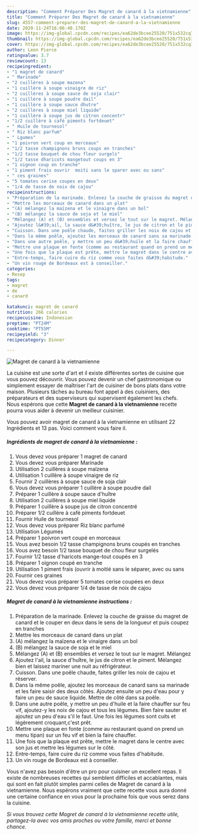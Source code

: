 ```yaml
---
description: "Comment Préparer Des Magret de canard à la vietnamienne"
title: "Comment Préparer Des Magret de canard à la vietnamienne"
slug: 4557-comment-preparer-des-magret-de-canard-a-la-vietnamienne
date: 2020-11-24T16:06:40.170Z
image: https://img-global.cpcdn.com/recipes/ea62de3bcee25520/751x532cq70/magret-de-canard-a-la-vietnamienne-photo-principale-de-la-recette.jpg
thumbnail: https://img-global.cpcdn.com/recipes/ea62de3bcee25520/751x532cq70/magret-de-canard-a-la-vietnamienne-photo-principale-de-la-recette.jpg
cover: https://img-global.cpcdn.com/recipes/ea62de3bcee25520/751x532cq70/magret-de-canard-a-la-vietnamienne-photo-principale-de-la-recette.jpg
author: Leon Pierce
ratingvalue: 3.7
reviewcount: 13
recipeingredient:
- "1 magret de canard"
- " Marinade"
- "2 cuillères à soupe mazena"
- "1 cuillère à soupe vinaigre de riz"
- "2 cuillères à soupe sauce de soja clair"
- "1 cuillère à soupe poudre dail"
- "1 cuillère à soupe sauce dhutre"
- "2 cuillères à soupe miel liquide"
- "1 cuillère à soupe jus de citron concentr"
- "1/2 cuillère à café piments fortdeuet"
- " Huile de tournesol"
- " Riz blanc parfum"
- " Lgumes"
- "1 poivron vert coup en morceaux"
- "1/2 tasse champignons bruns coups en tranches"
- "1/2 tasse bouquet de chou fleur surgels"
- "1/2 tasse dharicots mangetout coups en 3"
- "1 oignon coup en tranche"
- "1 piment frais ouvrir  moiti sans le sparer avec ou sans"
- " ces graines"
- "5 tomates cerise coupes en deux"
- "1/4 de tasse de noix de cajou"
recipeinstructions:
- "Préparation de la marinade. Enlevez la couche de graisse du magret de canard et le couper en deux dans le sens de la longueur et puis coupez en tranches"
- "Mettre les morceaux de canard dans un plat"
- "(A) mélangez la maïzena et le vinaigre dans un bol"
- "(B) mélangez la sauce de soja et le miel"
- "Mélangez (A) et (B) ensembles et versez le tout sur le magret. Mélangez"
- "Ajoutez l&#39;ail, la sauce d&#39;huître, le jus de citron et le piment. Mélangez bien et laissez mariner une nuit au réfrigérateur."
- "Cuisson. Dans une poêle chaude, faites griller les noix de cajou et réserver."
- "Dans la même poêle, ajoutez les morceaux de canard sans sa marinade et les faire saisir des deux côtés. Ajoutez ensuite un peu d&#39;eau pour y faire un peu de sauce liquide. Mettre de côté dans sa poêle."
- "Dans une autre poêle, y mettre un peu d&#39;huile et la faire chauffer sur feu vif, ajoutez-y les noix de cajou et tous les légumes. Bien faire sauter et ajoutez un peu d&#39;eau s&#39;il le faut. Une fois les légumes sont cuits et légèrement croquant,c&#39;est prêt."
- "Mettre une plaque en fonte (comme au restaurant quand on prend un menu tipan) sur un feu vif et bien la faire chauffer."
- "Une fois que la plaque est prête, mettre le magret dans le centre avec son jus et mettre les légumes sur le côté."
- "Entre-temps, faire cuire du riz comme vous faites d&#39;habitude."
- "Un vin rouge de Bordeaux est à conseiller."
categories:
- Resep
tags:
- magret
- de
- canard

katakunci: magret de canard 
nutrition: 266 calories
recipecuisine: Indonesian
preptime: "PT24M"
cooktime: "PT55M"
recipeyield: "3"
recipecategory: Dinner

---
```



![Magret de canard à la vietnamienne](https://img-global.cpcdn.com/recipes/ea62de3bcee25520/751x532cq70/magret-de-canard-a-la-vietnamienne-photo-principale-de-la-recette.jpg)

La cuisine est une sorte d'art et il existe différentes sortes de cuisine que vous pouvez découvrir. Vous pouvez devenir un chef gastronomique ou simplement essayer de maîtriser l'art de cuisiner de bons plats dans votre maison. Plusieurs tâches au bureau font appel à des cuisiniers, des préparateurs et des superviseurs qui supervisent également les chefs. Nous espérons que cette <strong> Magret de canard à la vietnamienne </strong> recette pourra vous aider à devenir un meilleur cuisinier.

<!--inarticleads1-->

Vous pouvez avoir magret de canard à la vietnamienne en utilisant 22 Ingrédients et 13 pas. Voici comment vous faire il.

##### Ingrédients de magret de canard à la vietnamienne :

1. Vous devez vous préparer 1 magret de canard
1. Vous devez vous préparer  Marinade
1. Utilisation 2 cuillères à soupe maïzena
1. Utilisation 1 cuillère à soupe vinaigre de riz
1. Fournir 2 cuillères à soupe sauce de soja clair
1. Vous devez vous préparer 1 cuillère à soupe poudre dail
1. Préparer 1 cuillère à soupe sauce d&#39;huître
1. Utilisation 2 cuillères à soupe miel liquide
1. Préparer 1 cuillère à soupe jus de citron concentré
1. Préparer 1/2 cuillère à café piments fortdeuet
1. Fournir  Huile de tournesol
1. Vous devez vous préparer  Riz blanc parfumé
1. Utilisation  Légumes
1. Préparer 1 poivron vert coupé en morceaux
1. Vous avez besoin 1/2 tasse champignons bruns coupés en tranches
1. Vous avez besoin 1/2 tasse bouquet de chou fleur surgelés
1. Fournir 1/2 tasse d&#39;haricots mange-tout coupés en 3
1. Préparer 1 oignon coupé en tranche
1. Utilisation 1 piment frais (ouvrir à moitié sans le séparer, avec ou sans
1. Fournir  ces graines
1. Vous devez vous préparer 5 tomates cerise coupées en deux
1. Vous devez vous préparer 1/4 de tasse de noix de cajou




<!--inarticleads2-->

##### Magret de canard à la vietnamienne instructions :

1. Préparation de la marinade. Enlevez la couche de graisse du magret de canard et le couper en deux dans le sens de la longueur et puis coupez en tranches
1. Mettre les morceaux de canard dans un plat
1. (A) mélangez la maïzena et le vinaigre dans un bol
1. (B) mélangez la sauce de soja et le miel
1. Mélangez (A) et (B) ensembles et versez le tout sur le magret. Mélangez
1. Ajoutez l&#39;ail, la sauce d&#39;huître, le jus de citron et le piment. Mélangez bien et laissez mariner une nuit au réfrigérateur.
1. Cuisson. Dans une poêle chaude, faites griller les noix de cajou et réserver.
1. Dans la même poêle, ajoutez les morceaux de canard sans sa marinade et les faire saisir des deux côtés. Ajoutez ensuite un peu d&#39;eau pour y faire un peu de sauce liquide. Mettre de côté dans sa poêle.
1. Dans une autre poêle, y mettre un peu d&#39;huile et la faire chauffer sur feu vif, ajoutez-y les noix de cajou et tous les légumes. Bien faire sauter et ajoutez un peu d&#39;eau s&#39;il le faut. Une fois les légumes sont cuits et légèrement croquant,c&#39;est prêt.
1. Mettre une plaque en fonte (comme au restaurant quand on prend un menu tipan) sur un feu vif et bien la faire chauffer.
1. Une fois que la plaque est prête, mettre le magret dans le centre avec son jus et mettre les légumes sur le côté.
1. Entre-temps, faire cuire du riz comme vous faites d&#39;habitude.
1. Un vin rouge de Bordeaux est à conseiller.




<!--inarticleads1-->

<p>
Vous n'avez pas besoin d'être un pro pour cuisiner un excellent repas. Il existe de nombreuses recettes qui semblent difficiles et accablantes, mais qui sont en fait plutôt simples parmi celles de Magret de canard à la vietnamienne. Nous espérons vraiment que cette recette vous aura donné une certaine confiance en vous pour la prochaine fois que vous serez dans la cuisine.
</p>

<p>
<i>Si vous trouvez cette Magret de canard à la vietnamienne recette utile, partagez-la avec vos amis proches ou votre famille, merci et bonne chance.</i>
</p>
